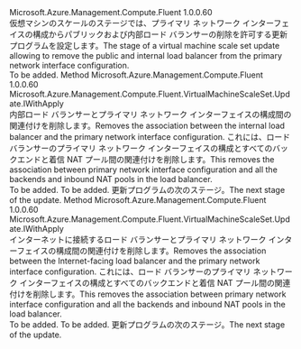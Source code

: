 <Type Name="IWithoutPrimaryLoadBalancer" FullName="Microsoft.Azure.Management.Compute.Fluent.VirtualMachineScaleSet.Update.IWithoutPrimaryLoadBalancer">
  <TypeSignature Language="C#" Value="public interface IWithoutPrimaryLoadBalancer" />
  <TypeSignature Language="ILAsm" Value=".class public interface auto ansi abstract IWithoutPrimaryLoadBalancer" />
  <TypeSignature Language="DocId" Value="T:Microsoft.Azure.Management.Compute.Fluent.VirtualMachineScaleSet.Update.IWithoutPrimaryLoadBalancer" />
  <TypeSignature Language="VB.NET" Value="Public Interface IWithoutPrimaryLoadBalancer" />
  <TypeSignature Language="F#" Value="type IWithoutPrimaryLoadBalancer = interface" />
  <AssemblyInfo>
    <AssemblyName>Microsoft.Azure.Management.Compute.Fluent</AssemblyName>
    <AssemblyVersion>1.0.0.60</AssemblyVersion>
  </AssemblyInfo>
  <Interfaces />
  <Docs>
    <summary>
            <span data-ttu-id="4551a-101">仮想マシンのスケールのステージでは、プライマリ ネットワーク インターフェイスの構成からパブリックおよび内部ロード バランサーの削除を許可する更新プログラムを設定します。</span><span class="sxs-lookup"><span data-stu-id="4551a-101">The stage of a virtual machine scale set update allowing to remove the public and internal load balancer from the primary network interface configuration.</span></span>
            </summary>
    <remarks>To be added.</remarks>
  </Docs>
  <Members>
    <Member MemberName="WithoutPrimaryInternalLoadBalancer">
      <MemberSignature Language="C#" Value="public Microsoft.Azure.Management.Compute.Fluent.VirtualMachineScaleSet.Update.IWithApply WithoutPrimaryInternalLoadBalancer ();" />
      <MemberSignature Language="ILAsm" Value=".method public hidebysig newslot virtual instance class Microsoft.Azure.Management.Compute.Fluent.VirtualMachineScaleSet.Update.IWithApply WithoutPrimaryInternalLoadBalancer() cil managed" />
      <MemberSignature Language="DocId" Value="M:Microsoft.Azure.Management.Compute.Fluent.VirtualMachineScaleSet.Update.IWithoutPrimaryLoadBalancer.WithoutPrimaryInternalLoadBalancer" />
      <MemberSignature Language="VB.NET" Value="Public Function WithoutPrimaryInternalLoadBalancer () As IWithApply" />
      <MemberSignature Language="F#" Value="abstract member WithoutPrimaryInternalLoadBalancer : unit -&gt; Microsoft.Azure.Management.Compute.Fluent.VirtualMachineScaleSet.Update.IWithApply" Usage="iWithoutPrimaryLoadBalancer.WithoutPrimaryInternalLoadBalancer " />
      <MemberType>Method</MemberType>
      <AssemblyInfo>
        <AssemblyName>Microsoft.Azure.Management.Compute.Fluent</AssemblyName>
        <AssemblyVersion>1.0.0.60</AssemblyVersion>
      </AssemblyInfo>
      <ReturnValue>
        <ReturnType>Microsoft.Azure.Management.Compute.Fluent.VirtualMachineScaleSet.Update.IWithApply</ReturnType>
      </ReturnValue>
      <Parameters />
      <Docs>
        <summary>
            <span data-ttu-id="4551a-102">内部ロード バランサーとプライマリ ネットワーク インターフェイスの構成間の関連付けを削除します。</span><span class="sxs-lookup"><span data-stu-id="4551a-102">Removes the association between the internal load balancer and the primary network interface configuration.</span></span>
            <span data-ttu-id="4551a-103">これには、ロード バランサーのプライマリ ネットワーク インターフェイスの構成とすべてのバックエンドと着信 NAT プール間の関連付けを削除します。</span><span class="sxs-lookup"><span data-stu-id="4551a-103">This removes the association between primary network interface configuration and all the backends and inbound NAT pools in the load balancer.</span></span>
            </summary>
        <returns>To be added.</returns>
        <remarks>To be added.</remarks>
        <return><span data-ttu-id="4551a-104">更新プログラムの次のステージ。</span><span class="sxs-lookup"><span data-stu-id="4551a-104">The next stage of the update.</span></span></return>
      </Docs>
    </Member>
    <Member MemberName="WithoutPrimaryInternetFacingLoadBalancer">
      <MemberSignature Language="C#" Value="public Microsoft.Azure.Management.Compute.Fluent.VirtualMachineScaleSet.Update.IWithApply WithoutPrimaryInternetFacingLoadBalancer ();" />
      <MemberSignature Language="ILAsm" Value=".method public hidebysig newslot virtual instance class Microsoft.Azure.Management.Compute.Fluent.VirtualMachineScaleSet.Update.IWithApply WithoutPrimaryInternetFacingLoadBalancer() cil managed" />
      <MemberSignature Language="DocId" Value="M:Microsoft.Azure.Management.Compute.Fluent.VirtualMachineScaleSet.Update.IWithoutPrimaryLoadBalancer.WithoutPrimaryInternetFacingLoadBalancer" />
      <MemberSignature Language="VB.NET" Value="Public Function WithoutPrimaryInternetFacingLoadBalancer () As IWithApply" />
      <MemberSignature Language="F#" Value="abstract member WithoutPrimaryInternetFacingLoadBalancer : unit -&gt; Microsoft.Azure.Management.Compute.Fluent.VirtualMachineScaleSet.Update.IWithApply" Usage="iWithoutPrimaryLoadBalancer.WithoutPrimaryInternetFacingLoadBalancer " />
      <MemberType>Method</MemberType>
      <AssemblyInfo>
        <AssemblyName>Microsoft.Azure.Management.Compute.Fluent</AssemblyName>
        <AssemblyVersion>1.0.0.60</AssemblyVersion>
      </AssemblyInfo>
      <ReturnValue>
        <ReturnType>Microsoft.Azure.Management.Compute.Fluent.VirtualMachineScaleSet.Update.IWithApply</ReturnType>
      </ReturnValue>
      <Parameters />
      <Docs>
        <summary>
            <span data-ttu-id="4551a-105">インターネットに接続するロード バランサーとプライマリ ネットワーク インターフェイスの構成間の関連付けを削除します。</span><span class="sxs-lookup"><span data-stu-id="4551a-105">Removes the association between the Internet-facing load balancer and the primary network interface configuration.</span></span>
            <span data-ttu-id="4551a-106">これには、ロード バランサーのプライマリ ネットワーク インターフェイスの構成とすべてのバックエンドと着信 NAT プール間の関連付けを削除します。</span><span class="sxs-lookup"><span data-stu-id="4551a-106">This removes the association between primary network interface configuration and all the backends and inbound NAT pools in the load balancer.</span></span>
            </summary>
        <returns>To be added.</returns>
        <remarks>To be added.</remarks>
        <return><span data-ttu-id="4551a-107">更新プログラムの次のステージ。</span><span class="sxs-lookup"><span data-stu-id="4551a-107">The next stage of the update.</span></span></return>
      </Docs>
    </Member>
  </Members>
</Type>